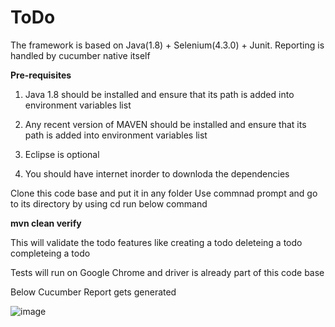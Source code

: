 # ToDo

The framework is based on Java(1.8) + Selenium(4.3.0) + Junit. Reporting is handled by cucumber native itself

**Pre-requisites**

1. Java 1.8 should be installed and ensure that its path is added into environment variables list

2. Any recent version of MAVEN should be installed and ensure that its path is added into environment variables list

3. Eclipse is optional

4. You should have internet inorder to downloda the dependencies


Clone this code base and put it in any folder
Use commnad prompt and go to its directory by using cd
run below command

**mvn clean verify**

This will validate the todo features like
  creating a todo
  deleteing a todo
  completeing a todo

Tests will run on Google Chrome and driver is already part of this code base

Below Cucumber Report gets generated 

![image](https://user-images.githubusercontent.com/17289805/180501524-8ac47d00-d16a-4993-bcc5-27ce83363227.png)

